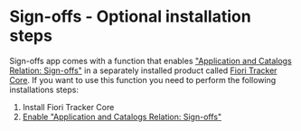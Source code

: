 # Sign-offs - Optional installation steps

Sign-offs app comes with a function that enables ["Application and Catalogs Relation: Sign-offs"](../../rel-so/FPS01/main.md) in a separately installed product called [Fiori Tracker Core](../../core/SPS03/main.md). If you want to use this function you need to perform the following installations steps:

1. Install Fiori Tracker Core
2. [Enable "Application and Catalogs Relation: Sign-offs"](rel.md)